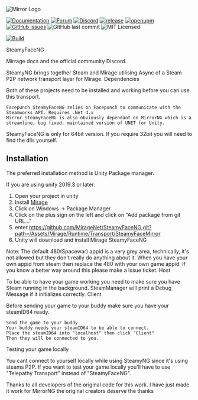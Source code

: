 ![Mirror Logo](https://i.imgur.com/we6li1x.png)

[![Documentation](https://img.shields.io/badge/documentation-brightgreen.svg)](https://mirrorng.github.io/MirrorNG/)
[![Forum](https://img.shields.io/badge/forum-brightgreen.svg)](https://forum.unity.com/threads/mirror-networking-for-unity-aka-hlapi-community-edition.425437/)
[![Discord](https://img.shields.io/discord/343440455738064897.svg)](https://discordapp.com/invite/N9QVxbM)
[![release](https://img.shields.io/github/release/MirageNet/SteamyFaceNG.svg)](https://github.com/Mirage/FizzySteamyMirror/releases/latest)
[![openupm](https://img.shields.io/npm/v/com.mirageenet.steamyface?label=openupm&registry_uri=https://package.openupm.com)](https://openupm.com/packages/com.miragenet.steamyface/)
[![GitHub issues](https://img.shields.io/github/issues/MirageNet/SteamyFaceNG.svg)](https://github.com/MirageNet/SteamyFaceNG/issues)
![GitHub last commit](https://img.shields.io/github/last-commit/MirageNet/SteamyFaceNG.svg) ![MIT Licensed](https://img.shields.io/badge/license-MIT-green.svg)

[![Build](https://github.com/MirageNet/SteamyFaceNG/workflows/CI/badge.svg)](https://github.com/MirageNet/SteamyFaceNG/actions?query=workflow%3ACI)

SteamyFaceNG

Mirrage docs and the official community Discord.

SteamyNG brings together Steam and Mirage utilising Async of a Steam P2P network transport layer for Mirage.
Dependencies

Both of these projects need to be installed and working before you can use this transport.

    Facepunch SteamyFaceNG relies on Facepunch to communicate with the Steamworks API. Requires .Net 4.x
    Mirror SteamyFaceNG is also obviously dependant on MirrorNG which is a streamline, bug fixed, maintained version of UNET for Unity.
    
SteamyFaceNG is only for 64bit version. If you require 32bit you will need to find the dlls yourself.

## Installation
The preferred installation method is Unity Package manager.

If you are using unity 2019.3 or later: 

1) Open your project in unity
2) Install [Mirage](https://github.com/MirageNet/Mirage)
3) Click on Windows -> Package Manager
4) Click on the plus sign on the left and click on "Add package from git URL..."
5) enter https://github.com/MirageNet/SteamyFaceNG.git?path=/Assets/Mirage/Runtime/Transport/SteamyFaceMirror
6) Unity will download and install Mirage SteamyFaceNG

Note: The default 480(Spacewar) appid is a very grey area, technically, it's not allowed but they don't really do anything about it. When you have your own appid from steam then replace the 480 with your own game appid. If you know a better way around this please make a Issue ticket.
Host

To be able to have your game working you need to make sure you have Steam running in the background. SteamManager will print a Debug Message if it initializes correctly.
Client

Before sending your game to your buddy make sure you have your steamID64 ready.

    Send the game to your buddy.
    Your buddy needs your steamID64 to be able to connect.
    Place the steamID64 into "localhost" then click "Client"
    Then they will be connected to you.

Testing your game locally

You cant connect to yourself locally while using SteamyNG since it's using steams P2P. If you want to test your game locally you'll have to use "Telepathy Transport" instead of "SteamyFaceNG".

Thanks to all developers of the original code for this work. I have just made it work for MirrorNG the original creators deserve the thanks
